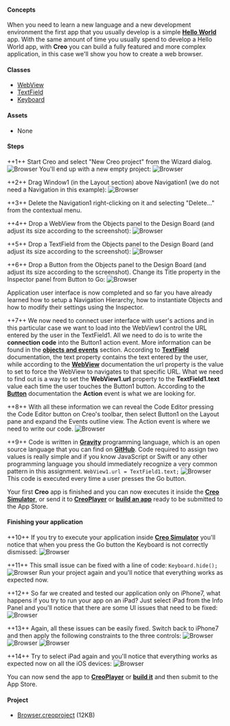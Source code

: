 #### Concepts
When you need to learn a new language and a new development environment the first app that you usually develop is a simple **[Hello World](https://en.wikipedia.org/wiki/%22Hello,_World!%22_program)** app.
With the same amount of time you usually spend to develop a Hello World app, with **Creo** you can build a fully featured and more complex application, in this case we'll show you how to create a web browser.

#### Classes
* [WebView](../classes/WebView.md)
* [TextField](../classes/TextField.md)
* [Keyboard](../classes/Keyboard.md)

#### Assets
* None

#### Steps
++1++ Start Creo and select "New Creo project" from the Wizard dialog.
![Browser](../images/tutorials/browser.png)
You'll end up with a new empty project:
![Browser](../images/tutorials/browser-2.png)

++2++ Drag Window1 (in the Layout section) above Navigation1 (we do not need a Navigation in this example):
![Browser](../images/tutorials/browser-3.png)

++3++ Delete the Navigation1 right-clicking on it and selecting "Delete..." from the contextual menu.

++4++ Drop a WebView from the Objects panel to the Design Board (and adjust its size according to the screenshot):
![Browser](../images/tutorials/browser-4.png)

++5++ Drop a TextField from the Objects panel to the Design Board (and adjust its size according to the screenshot):
![Browser](../images/tutorials/browser-5.png)

++6++ Drop a Button from the Objects panel to the Design Board (and adjust its size according to the screenshot). Change its Title property in the Inspector panel from Button to Go:
![Browser](../images/tutorials/browser-6.png)
			
Application user interface is now completed and so far you have already learned how to setup a Navigation Hierarchy, how to instantiate Objects and how to modify their settings using the Inspector.
			
++7++ We now need to connect user interface with user's actions and in this particular case we want to load into the WebView1 control the URL entered by the user in the TextField1. All we need to do is to write the **connection code** into the Button1 action event. More information can be found in the **[objects and events](../creo/objects-and-events.html)** section.
According to **[TextField](../classes/TextField.html)** documentation, the text property contains the text entered by the user, while according to the **[WebView](../classes/WebView.html)** documentation the url property is the value to set to force the WebView to navigates to that specific URL. What we need to find out is a way to set the **WebView1.url** property to the **TextField1.text** value each time the user touches the Button1 button. According to the **[Button](../classes/Button.html)** documentation the **Action** event is what we are looking for.

++8++ With all these information we can reveal the Code Editor pressing the Code Editor button on Creo's toolbar, then select Button1 on the Layout pane and expand the Events outline view. The Action event is where we need to write our code.
![Browser](../images/tutorials/browser-7.png)
			
++9++ Code is written in **[Gravity](../gravity/getting-started.html)** programming language, which is an open source language that you can find on **[GitHub](https://github.com/marcobambini/gravity/)**.
Code required to assign two values is really simple and if you know JavaScript or Swift or any other programming language you should immediately recognize a very common pattern in this assignment.
```WebView1.url = TextField1.text;```
![Browser](../images/tutorials/browser-8.png)
This code is executed every time a user presses the Go button.

			
Your first **Creo** app is finished and you can now executes it inside the **[Creo Simulator](../creo/runtime-mode.md)**, or send it to **[CreoPlayer](../creo/creoplayer.md)** or **[build an app](../creo/build-your-app.md)** ready to be submitted to the App Store.

#### Finishing your application		

++10++ If you try to execute your application inside **[Creo Simulator](../creo/runtime-mode.md)** you'll notice that when you press the Go button the Keyboard is not correctly dismissed:
![Browser](../images/tutorials/browser-9.png)

++11++ This small issue can be fixed with a line of code:
```Keyboard.hide();```
![Browser](../images/tutorials/browser-10.png)
Run your project again and you'll notice that everything works as expected now.

++12++ So far we created and tested our application only on iPhone7, what happens if you try to run your app on an iPad? Just select iPad from the Info Panel and you'll notice that there are some UI issues that need to be fixed:
![Browser](../images/tutorials/browser-11.png)

++13++ Again, all these issues can be easily fixed. Switch back to iPhone7 and then apply the following constraints to the three controls:
![Browser](../images/tutorials/browser-12.png)
![Browser](../images/tutorials/browser-13.png)
![Browser](../images/tutorials/browser-14.png)

++14++ Try to select iPad again and you'll notice that everything works as expected now on all the iOS devices:
![Browser](../images/tutorials/browser-15.png)

You can now send the app to **[CreoPlayer](../creo/creoplayer.md)** or **[build it](../creo/build-your-app.md)** and then submit to the App Store.


#### Project
* [Browser.creoproject]({{github_raw_link}}/assets/browser.zip) (12KB)